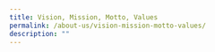 ```yaml
---
title: Vision, Mission, Motto, Values
permalink: /about-us/vision-mission-motto-values/
description: ""
---
```

